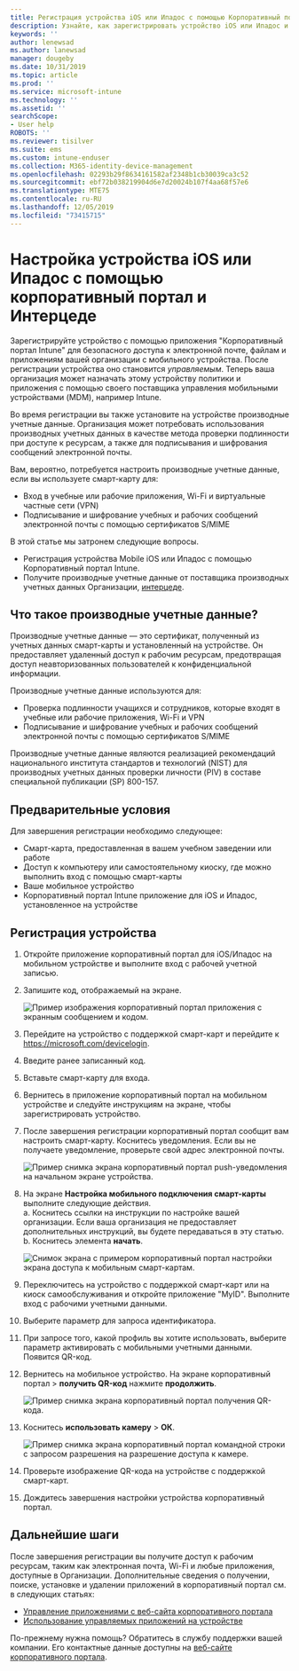 ```yaml
---
title: Регистрация устройства iOS или Ипадос с помощью Корпоративный портал Intune и Интерцеде
description: Узнайте, как зарегистрировать устройство iOS или Ипадос и настроить проверку подлинности производных учетных данных с помощью Интерцеде.
keywords: ''
author: lenewsad
ms.author: lanewsad
manager: dougeby
ms.date: 10/31/2019
ms.topic: article
ms.prod: ''
ms.service: microsoft-intune
ms.technology: ''
ms.assetid: ''
searchScope:
- User help
ROBOTS: ''
ms.reviewer: tisilver
ms.suite: ems
ms.custom: intune-enduser
ms.collection: M365-identity-device-management
ms.openlocfilehash: 02293b29f8634161582af2348b1cb30039ca3c52
ms.sourcegitcommit: ebf72b038219904d6e7d20024b107f4aa68f57e6
ms.translationtype: MTE75
ms.contentlocale: ru-RU
ms.lasthandoff: 12/05/2019
ms.locfileid: "73415715"
---
```

# <a name="set-up-ios-or-ipados-device-with-company-portal-and-intercede"></a>Настройка устройства iOS или Ипадос с помощью корпоративный портал и Интерцеде

Зарегистрируйте устройство с помощью приложения "Корпоративный портал Intune" для безопасного доступа к электронной почте, файлам и приложениям вашей организации с мобильного устройства.  После регистрации устройства оно становится *управляемым*. Теперь ваша организация может назначать этому устройству политики и приложения с помощью своего поставщика управления мобильными устройствами (MDM), например Intune.  

Во время регистрации вы также установите на устройстве производные учетные данные. Организация может потребовать использования производных учетных данных в качестве метода проверки подлинности при доступе к ресурсам, а также для подписывания и шифрования сообщений электронной почты. 

Вам, вероятно, потребуется настроить производные учетные данные, если вы используете смарт-карту для:

* Вход в учебные или рабочие приложения, Wi-Fi и виртуальные частные сети (VPN)
* Подписывание и шифрование учебных и рабочих сообщений электронной почты с помощью сертификатов S/MIME  

В этой статье мы затронем следующие вопросы.  

* Регистрация устройства Mobile iOS или Ипадос с помощью Корпоративный портал Intune.  
* Получите производные учетные данные от поставщика производных учетных данных Организации, [интерцеде](https://www.intercede.com/).   


## <a name="what-are-derived-credentials"></a>Что такое производные учетные данные?  
Производные учетные данные — это сертификат, полученный из учетных данных смарт-карты и установленный на устройстве. Он предоставляет удаленный доступ к рабочим ресурсам, предотвращая доступ неавторизованных пользователей к конфиденциальной информации.  

Производные учетные данные используются для: 
* Проверка подлинности учащихся и сотрудников, которые входят в учебные или рабочие приложения, Wi-Fi и VPN
* Подписывание и шифрование учебных и рабочих сообщений электронной почты с помощью сертификатов S/MIME  

Производные учетные данные являются реализацией рекомендаций национального института стандартов и технологий (NIST) для производных учетных данных проверки личности (PIV) в составе специальной публикации (SP) 800-157.  

## <a name="prerequisites"></a>Предварительные условия

 Для завершения регистрации необходимо следующее:

* Смарт-карта, предоставленная в вашем учебном заведении или работе
* Доступ к компьютеру или самостоятельному киоску, где можно выполнить вход с помощью смарт-карты
* Ваше мобильное устройство
* Корпоративный портал Intune приложение для iOS и Ипадос, установленное на устройстве


## <a name="enroll-device"></a>Регистрация устройства  
1. Откройте приложение корпоративный портал для iOS/Ипадос на мобильном устройстве и выполните вход с рабочей учетной записью.  
2. Запишите код, отображаемый на экране.  

    ![Пример изображения корпоративный портал приложения с экранным сообщением и кодом.](./media/copy-code-intercede.png)  
1. Перейдите на устройство с поддержкой смарт-карт и перейдите к https://microsoft.com/devicelogin. 

1. Введите ранее записанный код.
 
2. Вставьте смарт-карту для входа.   

3. Вернитесь в приложение корпоративный портал на мобильном устройстве и следуйте инструкциям на экране, чтобы зарегистрировать устройство.  
4. После завершения регистрации корпоративный портал сообщит вам настроить смарт-карту. Коснитесь уведомления. Если вы не получаете уведомление, проверьте свой адрес электронной почты.   

    ![Пример снимка экрана корпоративный портал push-уведомления на начальном экране устройства.](./media/action-required-in-app-intercede.png)  

5. На экране **Настройка мобильного подключения смарт-карты** выполните следующие действия.  
    a. Коснитесь ссылки на инструкции по настройке вашей организации. Если ваша организация не предоставляет дополнительных инструкций, вы будете передаваться в эту статью.  
    b. Коснитесь элемента **начать**.  

    ![Снимок экрана с примером корпоративный портал настройки экрана доступа к мобильным смарт-картам.](./media/smart-card-info-intercede.png)  

6. Переключитесь на устройство с поддержкой смарт-карт или на киоск самообслуживания и откройте приложение "MyID". Выполните вход с рабочими учетными данными.  
7. Выберите параметр для запроса идентификатора. 
8. При запросе того, какой профиль вы хотите использовать, выберите параметр активировать с мобильными учетными данными. Появится QR-код.  
9. Вернитесь на мобильное устройство. На экране корпоративный портал > **получить QR-код** нажмите **продолжить**.  

    ![Пример снимка экрана корпоративный портал получения QR-кода.](./media/get-qr-code-intercede.png) 
 
10. Коснитесь **использовать камеру** > **ОК**.  

    ![Пример снимка экрана корпоративный портал командной строки с запросом разрешения на разрешение доступа к камере.](./media/allow-cp-camera-access-intercede.png)  

11. Проверьте изображение QR-кода на устройстве с поддержкой смарт-карт. 
12. Дождитесь завершения настройки устройства корпоративный портал.  

## <a name="next-steps"></a>Дальнейшие шаги  
После завершения регистрации вы получите доступ к рабочим ресурсам, таким как электронная почта, Wi-Fi и любые приложения, доступные в Организации. Дополнительные сведения о получении, поиске, установке и удалении приложений в корпоративный портал см. в следующих статьях:

* [Управление приложениями с веб-сайта корпоративного портала](manage-apps-cpweb.md)  
* [Использование управляемых приложений на устройстве](use-managed-apps-on-your-device-ios.md)  

По-прежнему нужна помощь? Обратитесь в службу поддержки вашей компании. Его контактные данные доступны на [веб-сайте корпоративного портала](https://go.microsoft.com/fwlink/?linkid=2010980).
